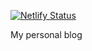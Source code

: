 [![Netlify Status](https://api.netlify.com/api/v1/badges/1f406a40-d288-4a6b-8074-994289705148/deploy-status)](https://app.netlify.com/sites/my-blogger/deploys)

My personal blog
